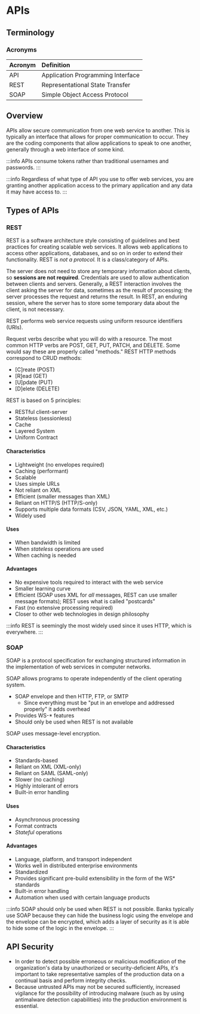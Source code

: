 # APIs

## Terminology

### Acronyms

| Acronym | Definition |
| :--- | :--- |
| API | Application Programming Interface |
| REST | Representational State Transfer |
| SOAP | Simple Object Access Protocol |

## Overview

APIs allow secure communication from one web service to another. This is typically an interface that allows for proper communication to occur. They are the coding components that allow applications to speak to one another, generally through a web interface of some kind.

:::info
APIs consume tokens rather than traditional usernames and passwords.
:::

:::info
Regardless of what type of API you use to offer web services, you are granting another application access to the primary application and any data it may have access to.
:::

## Types of APIs

### REST

REST is a software architecture style consisting of guidelines and best practices for creating scalable web services. It allows web applications to access other applications, databases, and so on in order to extend their functionality. REST is *not a protocol.* It is a class/category of APIs.

The server does not need to store any temporary information about clients, so **sessions are not required**. Credentials are used to allow authentication between clients and servers. Generally, a REST interaction involves the client asking the server for data, sometimes as the result of processing; the server processes the request and returns the result. In REST, an enduring session, where the server has to store some temporary data about the client, is not necessary.

REST performs web service requests using uniform resource identifiers \(URIs\).

Request verbs describe what you will do with a resource. The most common HTTP verbs are POST, GET, PUT, PATCH, and DELETE. Some would say these are properly called "methods." REST HTTP methods correspond to CRUD methods:

- \[C\]reate \(POST\)
- \[R\]ead \(GET\)
- \[U\]pdate \(PUT\)
- \[D\]elete \(DELETE\)

REST is based on 5 principles:

- RESTful client-server
- Stateless \(sessionless\)
- Cache
- Layered System
- Uniform Contract

#### Characteristics

- Lightweight \(no envelopes required\)
- Caching \(performant\)
- Scalable
- Uses simple URLs
- Not reliant on XML
- Efficient \(smaller messages than XML\)
- Reliant on HTTP/S \(HTTP/S-only\)
- Supports multiple data formats \(CSV, JSON, YAML, XML, etc.\)
- Widely used

#### Uses

- When bandwidth is limited
- When *stateless* operations are used
- When caching is needed

#### Advantages

- No expensive tools required to interact with the web service
- Smaller learning curve
- Efficient \(SOAP uses XML for *all* messages, REST can use smaller message formats\); REST uses what is called "postcards"
- Fast \(no extensive processing required\)
- Closer to other web technologies in design philosophy

:::info
REST is seemingly the most widely used since it uses HTTP, which is everywhere.
:::

### SOAP

SOAP is a protocol specification for exchanging structured information in the implementation of web services in computer networks.

SOAP allows programs to operate independently of the client operating system.

- SOAP envelope and then HTTP, FTP, or SMTP
  - Since everything must be "put in an envelope and addressed properly" it adds overhead
- Provides WS-\* features
- Should only be used when REST is not available

SOAP uses message-level encryption.

#### Characteristics

- Standards-based
- Reliant on XML \(XML-only\)
- Reliant on SAML \(SAML-only\)
- Slower \(no caching\)
- Highly intolerant of errors
- Built-in error handling

#### Uses

- Asynchronous processing
- Format contracts
- *Stateful* operations

#### Advantages

- Language, platform, and transport independent
- Works well in distributed enterprise environments
- Standardized
- Provides significant pre-build extensibility in the form of the WS\* standards
- Built-in error handling
- Automation when used with certain language products

:::info
SOAP should only be used when REST is not possible. Banks typically use SOAP because they can hide the business logic using the envelope and the envelope can be encrypted, which adds a layer of security as it is able to hide some of the logic in the envelope.
:::

## API Security

- In order to detect possible erroneous or malicious modification of the organization's data by unauthorized or security-deficient APIs, it's important to take representative samples of the production data on a continual basis and perform integrity checks.
- Because untrusted APIs may not be secured sufficiently, increased vigilance for the possibility of introducing malware \(such as by using antimalware detection capabilities\) into the production environment is essential.